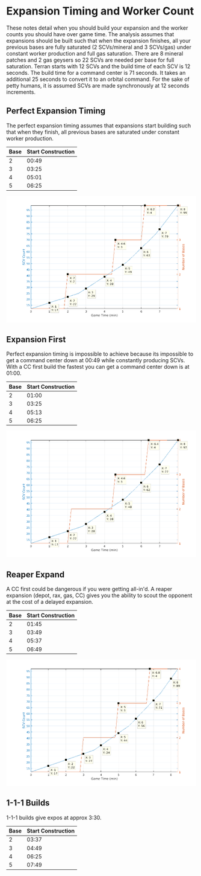 # Expansion Timing and Worker Count

These notes detail when you should build your expansion
and the worker counts you should have over
game time.  The analysis assumes that expansions
should be built such that when the
expansion finishes, all your previous
bases are fully saturated (2 SCVs/mineral
and 3 SCVs/gas) under constant worker production
and full gas saturation.  There are 8 mineral
patches and 2 gas geysers so 22 SCVs are needed
per base for full saturation.  Terran starts with
12 SCVs and the build time of each SCV is 12
seconds.  The build time for a command center
is 71 seconds.  It takes an additional 25 seconds to
convert it to an orbital command.  For the sake of petty humans,
it is assumed SCVs are made synchronously at
12 seconds increments.

## Perfect Expansion Timing

The perfect expansion timing assumes that
expansions start building such that
when they finish, all previous bases are
saturated under constant worker production.

Base | Start Construction
---- | ------------------
 2   | 00:49
 3   | 03:25
 4   | 05:01
 5   | 06:25

![Expo Timing](expo.png)

## Expansion First
Perfect expansion timing is impossible to achieve
because its impossible to get a command center
down at 00:49 while constantly producing SCVs.
With a CC first build the fastest you can get a
command center down is at 01:00.

Base | Start Construction
---- | ------------------
 2   | 01:00
 3   | 03:25
 4   | 05:13
 5   | 06:25

![CC First](ccfirst.png)

## Reaper Expand
A CC first could be dangerous if you were
getting all-in'd.  A reaper expansion
(depot, rax, gas, CC) gives you the ability
to scout the opponent at the cost of a
delayed expansion.

Base | Start Construction
---- | ------------------
 2   | 01:45
 3   | 03:49
 4   | 05:37
 5   | 06:49

![Reaper Expo](reaper.png)

## 1-1-1 Builds
1-1-1 builds give expos at approx 3:30.

Base | Start Construction
---- | ------------------
 2   | 03:37
 3   | 04:49
 4   | 06:25
 5   | 07:49
